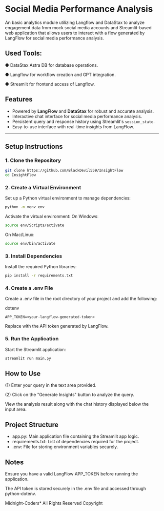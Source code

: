 # Social Media Performance Analysis

An basic analytics module utilizing Langflow and DataStax to analyze engagement data from mock social media accounts and Streamlit-based web application that allows users to interact with a flow generated by LangFlow for social media performance analysis.

## Used Tools:
● DataStax Astra DB for database operations.

● Langflow for workflow creation and GPT integration.

● Streamlit for frontend access of Langflow.

## Features

- Powered by **LangFlow** and **DataStax** for robust and accurate analysis.
- Interactive chat interface for social media performance analysis.
- Persistent query and response history using Streamlit's `session_state`.
- Easy-to-use interface with real-time insights from LangFlow.

---

## Setup Instructions

### 1. Clone the Repository
```bash
git clone https://github.com/BlackDevil559/InsightFlow
cd InsightFlow
```

### 2. Create a Virtual Environment
Set up a Python virtual environment to manage dependencies:
```bash
python -m venv env

```
Activate the virtual environment:
On Windows:
```bash
source env/Scripts/activate
```
On Mac/Linux:
```bash
source env/bin/activate
```

### 3. Install Dependencies
Install the required Python libraries:

```bash
pip install -r requirements.txt
```
### 4. Create a .env File
Create a .env file in the root directory of your project and add the following:

dotenv
```
APP_TOKEN=<your-langflow-generated-token>
```
Replace <your-langflow-generated-token> with the API token generated by LangFlow.

### 5. Run the Application
Start the Streamlit application:

```bash
streamlit run main.py
```

## How to Use
(1) Enter your query in the text area provided.

(2) Click on the "Generate Insights" button to analyze the query.

View the analysis result along with the chat history displayed below the input area.

## Project Structure
- app.py: Main application file containing the Streamlit app logic.
- requirements.txt: List of dependencies required for the project.
- .env: File for storing environment variables securely.


## Notes
Ensure you have a valid LangFlow APP_TOKEN before running the application.

The API token is stored securely in the .env file and accessed through python-dotenv.


Midnight-Coders* All Rights Reserved Copyright
